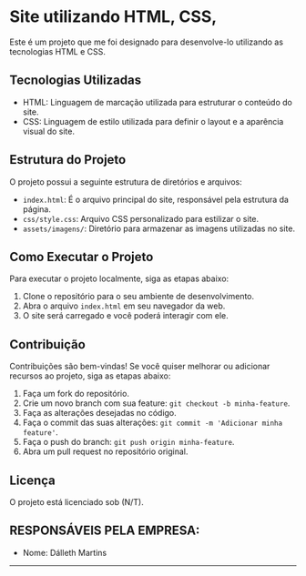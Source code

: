 
# Site utilizando HTML, CSS,
Este é um projeto que me foi designado para desenvolve-lo utilizando as tecnologias HTML e CSS.

## Tecnologias Utilizadas

- HTML: Linguagem de marcação utilizada para estruturar o conteúdo do site.
- CSS: Linguagem de estilo utilizada para definir o layout e a aparência visual do site.

## Estrutura do Projeto

O projeto possui a seguinte estrutura de diretórios e arquivos:

- `index.html`: É o arquivo principal do site, responsável pela estrutura da página.
- `css/style.css`: Arquivo CSS personalizado para estilizar o site.
- `assets/imagens/`: Diretório para armazenar as imagens utilizadas no site.

## Como Executar o Projeto

Para executar o projeto localmente, siga as etapas abaixo:

1. Clone o repositório para o seu ambiente de desenvolvimento.
2. Abra o arquivo `index.html` em seu navegador da web.
3. O site será carregado e você poderá interagir com ele.

## Contribuição

Contribuições são bem-vindas! Se você quiser melhorar ou adicionar recursos ao projeto, siga as etapas abaixo:

1. Faça um fork do repositório.
2. Crie um novo branch com sua feature: `git checkout -b minha-feature`.
3. Faça as alterações desejadas no código.
4. Faça o commit das suas alterações: `git commit -m 'Adicionar minha feature'`.
5. Faça o push do branch: `git push origin minha-feature`.
6. Abra um pull request no repositório original.

## Licença

O projeto está licenciado sob (N/T).

## RESPONSÁVEIS PELA EMPRESA:

- Nome: Dálleth Martins

---
